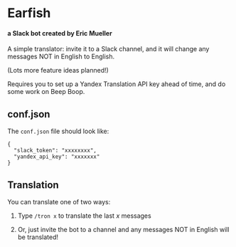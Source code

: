 # Earfish
#### a Slack bot created by Eric Mueller

A simple translator: invite it to a Slack channel, and it will change any messages NOT in English to English.

(Lots more feature ideas planned!)


Requires you to set up a Yandex Translation API key ahead of time, and do some work on Beep Boop.


## conf.json

The `conf.json` file should look like:

```
{
  "slack_token": "xxxxxxxx",
  "yandex_api_key": "xxxxxxx"
}
```

## Translation

You can translate one of two ways:

1. Type `/tron x` to translate the last _x_ messages

2. Or, just invite the bot to a channel and any messages NOT in English will be translated!

